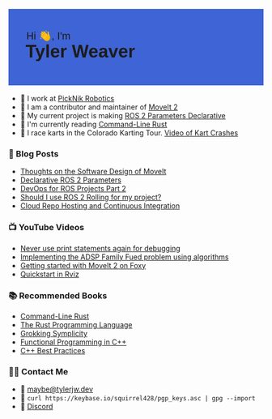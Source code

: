 [![Hi, I'm Tyler Weaver](https://github.com/tylerjw/tylerjw/blob/main/header.png?raw=true)](#)

- :office: I work at [PickNik Robotics](https://picknik.ai)
- :robot: I am a contributor and maintainer of [MoveIt 2](https://moveit.picknik.ai/foxy/index.html)
- :rocket: My current project is making [ROS 2 Parameters Declarative](https://github.com/PickNikRobotics/generate_parameter_library)
- :crab: I'm currently reading [Command-Line Rust](https://www.oreilly.com/library/view/command-line-rust/9781098109424/)
- :checkered_flag: I race karts in the Colorado Karting Tour.  [Video of Kart Crashes](https://www.youtube.com/watch?v=cfdHdgqLnpM)

### :orange_book: Blog Posts

- [Thoughts on the Software Design of MoveIt](https://github.com/ros-planning/moveit2/discussions/1517)
- [Declarative ROS 2 Parameters](https://moveit.ros.org/ros/2022/07/22/Declarative-ROS-2-Parameters.html)
- [DevOps for ROS Projects Part 2](http://picknik.ai/ros/moveit/devops/2021/12/14/DevOps-for-ROS-Projects-Part-2.html)
- [Should I use ROS 2 Rolling for my project?](http://picknik.ai/ros/ros2/releases/moveit/2021/08/18/rolling-ridley.html)
- [Cloud Repo Hosting and Continuous Integration](http://picknik.ai/ros2/moveit2/devops/2021/02/18/DevOps-for-ROS-part1.html)

### :tv: YouTube Videos

- [Never use print statements again for debugging](https://www.youtube.com/watch?v=-Ab47MMmjcM)
- [Implementing the ADSP Family Fued problem using algorithms](https://www.youtube.com/watch?v=je9QQz7vr3s)
- [Getting started with MoveIt 2 on Foxy](https://www.youtube.com/watch?v=k85fH0snRm8)
- [Quickstart in Rviz](https://www.youtube.com/watch?v=kOGFvq9IriI)

### :books: Recommended Books

- [Command-Line Rust](https://www.oreilly.com/library/view/command-line-rust/9781098109424/)
- [The Rust Programming Language](https://doc.rust-lang.org/book/)
- [Grokking Symplicity](https://www.manning.com/books/grokking-simplicity)
- [Functional Programming in C++](https://www.manning.com/books/functional-programming-in-c-plus-plus)
- [C++ Best Practices](https://leanpub.com/cppbestpractices)

### :technologist: Contact Me

- :email: <maybe@tylerjw.dev>
- :key: `curl https://keybase.io/squirrel428/pgp_keys.asc | gpg --import`
- :speech_balloon: [Discord](https://discord.gg/RrySut8)
